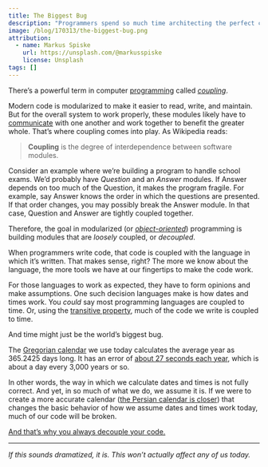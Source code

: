 ```yaml
---
title: The Biggest Bug
description: "Programmers spend so much time architecting the perfect codebase, when the code itself relies on a system that is inherently flawed."
image: /blog/170313/the-biggest-bug.png
attribution:
  - name: Markus Spiske
    url: https://unsplash.com/@markusspiske
    license: Unsplash
tags: []
---
```


There’s a powerful term in computer [programming](https://hackernoon.com/tagged/programming) called [_coupling_](https://en.wikipedia.org/wiki/Coupling_%28computer_programming%29).

Modern code is modularized to make it easier to read, write, and maintain. But for the overall system to work properly, these modules likely have to [communicate](https://hackernoon.com/tagged/communicate) with one another and work together to benefit the greater whole. That’s where coupling comes into play. As Wikipedia reads:

> **Coupling** is the degree of interdependence between software modules.

Consider an example where we’re building a program to handle school exams. We’d probably have _Question_ and an _Answer_ modules. If Answer depends on too much of the Question, it makes the program fragile. For example, say Answer knows the order in which the questions are presented. If that order changes, you may possibly break the Answer module. In that case, Question and Answer are tightly coupled together.

Therefore, the goal in modularized (or [_object-oriented_](https://en.wikipedia.org/wiki/Object-oriented_programming)) programming is building modules that are _loosely_ coupled, or _decoupled_.

When programmers write code, that code is coupled with the language in which it’s written. That makes sense, right? The more we know about the language, the more tools we have at our fingertips to make the code work.

For those languages to work as expected, they have to form opinions and make assumptions. One such decision languages make is how dates and times work. You _could_ say most programming languages are coupled to time. Or, using the [transitive property](http://www.mathwords.com/t/transitive_property.htm), much of the code we write is coupled to time.

And time might just be the world’s biggest bug.

The [Gregorian calendar](https://en.wikipedia.org/wiki/Gregorian_calendar) we use today calculates the average year as 365.2425 days long. It has an error of [about 27 seconds each year](https://www.timeanddate.com/date/perfect-calendar.html), which is about a day every 3,000 years or so.

In other words, the way in which we calculate dates and times is not fully correct. And yet, in so much of what we do, we assume it is. If we were to create a more accurate calendar ([the Persian calendar is closer](https://www.timeanddate.com/calendar/persian-calendar.html)) that changes the basic behavior of how we assume dates and times work today, much of our code will be broken.

[And that’s why you always decouple your code.](https://youtu.be/eNZsWIzEhP4)

---

_If this sounds dramatized, it is. This won’t actually affect any of us today._
